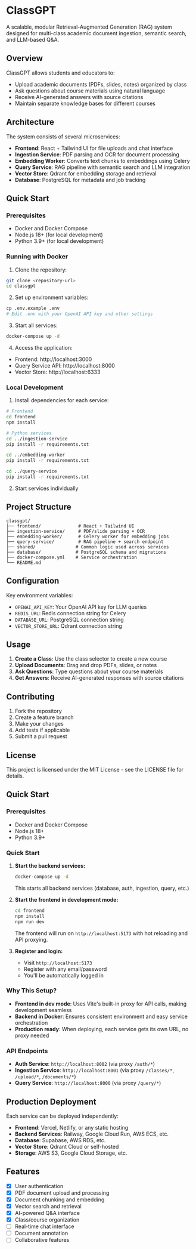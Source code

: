 # ClassGPT

A scalable, modular Retrieval-Augmented Generation (RAG) system designed for multi-class academic document ingestion, semantic search, and LLM-based Q&A.

## Overview

ClassGPT allows students and educators to:
- Upload academic documents (PDFs, slides, notes) organized by class
- Ask questions about course materials using natural language
- Receive AI-generated answers with source citations
- Maintain separate knowledge bases for different courses

## Architecture

The system consists of several microservices:

- **Frontend**: React + Tailwind UI for file uploads and chat interface
- **Ingestion Service**: PDF parsing and OCR for document processing
- **Embedding Worker**: Converts text chunks to embeddings using Celery
- **Query Service**: RAG pipeline with semantic search and LLM integration
- **Vector Store**: Qdrant for embedding storage and retrieval
- **Database**: PostgreSQL for metadata and job tracking

## Quick Start

### Prerequisites
- Docker and Docker Compose
- Node.js 18+ (for local development)
- Python 3.9+ (for local development)

### Running with Docker

1. Clone the repository:
```bash
git clone <repository-url>
cd classgpt
```

2. Set up environment variables:
```bash
cp .env.example .env
# Edit .env with your OpenAI API key and other settings
```

3. Start all services:
```bash
docker-compose up -d
```

4. Access the application:
- Frontend: http://localhost:3000
- Query Service API: http://localhost:8000
- Vector Store: http://localhost:6333

### Local Development

1. Install dependencies for each service:
```bash
# Frontend
cd frontend
npm install

# Python services
cd ../ingestion-service
pip install -r requirements.txt

cd ../embedding-worker
pip install -r requirements.txt

cd ../query-service
pip install -r requirements.txt
```

2. Start services individually

## Project Structure

```
classgpt/
├── frontend/              # React + Tailwind UI
├── ingestion-service/     # PDF/slide parsing + OCR
├── embedding-worker/      # Celery worker for embedding jobs
├── query-service/         # RAG pipeline + search endpoint
├── shared/               # Common logic used across services
├── database/             # PostgreSQL schema and migrations
├── docker-compose.yml    # Service orchestration
└── README.md
```

## Configuration

Key environment variables:
- `OPENAI_API_KEY`: Your OpenAI API key for LLM queries
- `REDIS_URL`: Redis connection string for Celery
- `DATABASE_URL`: PostgreSQL connection string
- `VECTOR_STORE_URL`: Qdrant connection string

## Usage

1. **Create a Class**: Use the class selector to create a new course
2. **Upload Documents**: Drag and drop PDFs, slides, or notes
3. **Ask Questions**: Type questions about your course materials
4. **Get Answers**: Receive AI-generated responses with source citations

## Contributing

1. Fork the repository
2. Create a feature branch
3. Make your changes
4. Add tests if applicable
5. Submit a pull request

## License

This project is licensed under the MIT License - see the LICENSE file for details.

## Quick Start

### Prerequisites
- Docker and Docker Compose
- Node.js 18+
- Python 3.9+

### Quick Start

1. **Start the backend services:**
   ```bash
   docker-compose up -d
   ```
   This starts all backend services (database, auth, ingestion, query, etc.)

2. **Start the frontend in development mode:**
   ```bash
   cd frontend
   npm install
   npm run dev
   ```
   The frontend will run on `http://localhost:5173` with hot reloading and API proxying.

3. **Register and login:**
   - Visit `http://localhost:5173`
   - Register with any email/password
   - You'll be automatically logged in

### Why This Setup?

- **Frontend in dev mode**: Uses Vite's built-in proxy for API calls, making development seamless
- **Backend in Docker**: Ensures consistent environment and easy service orchestration
- **Production ready**: When deploying, each service gets its own URL, no proxy needed

### API Endpoints

- **Auth Service**: `http://localhost:8002` (via proxy `/auth/*`)
- **Ingestion Service**: `http://localhost:8001` (via proxy `/classes/*`, `/upload/*`, `/documents/*`)
- **Query Service**: `http://localhost:8000` (via proxy `/query/*`)

## Production Deployment

Each service can be deployed independently:
- **Frontend**: Vercel, Netlify, or any static hosting
- **Backend Services**: Railway, Google Cloud Run, AWS ECS, etc.
- **Database**: Supabase, AWS RDS, etc.
- **Vector Store**: Qdrant Cloud or self-hosted
- **Storage**: AWS S3, Google Cloud Storage, etc.

## Features

- [x] User authentication
- [x] PDF document upload and processing
- [x] Document chunking and embedding
- [x] Vector search and retrieval
- [x] AI-powered Q&A interface
- [x] Class/course organization
- [ ] Real-time chat interface
- [ ] Document annotation
- [ ] Collaborative features
